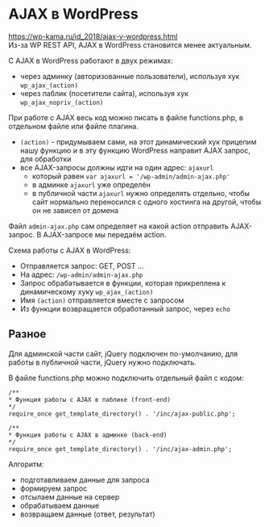 # AJAX в WordPress
https://wp-kama.ru/id_2018/ajax-v-wordpress.html  
Из-за WP REST API, AJAX в WordPress становится менее актуальным.

С AJAX в WordPress работают в двух режимах:
- через админку (авторизованные пользователи), используя хук `wp_ajax_(action)`
- через паблик (посетители сайта), используя хук `wp_ajax_nopriv_(action)`

При работе с AJAX весь код можно писать в файле functions.php, в отдельном файле или файле плагина.

- `(action)` - придумываем сами, на этот динамический хук прицепим нашу функцию и в эту функцию WordPress направит AJAX запрос, для обработки
- все AJAX-запросы должны идти на один адрес: `ajaxurl`
  - который равен `var ajaxurl = '/wp-admin/admin-ajax.php'`
  - в админке `ajaxurl` уже определён
  - в публичной части `ajaxurl` нужно определять отдельно, чтобы сайт нормально переносился с одного хостинга на другой, чтобы он не зависел от домена

Файл `admin-ajax.php` сам определяет на какой action отправить AJAX-запрос. В AJAX-запросе мы передаём action.

Схема работы с AJAX в WordPress:
- Отправляется запрос: GET, POST ...
- На адрес: `/wp-admin/admin-ajax.php`
- Запрос обрабатывается в функции, которая прикреплена к динамическому хуку `wp_ajax_(action)`
- Имя `(action)` отправляется вместе с запросом
- Из функции возвращается обработанный запрос, через `echo`

## Разное
Для админской части сайт, jQuery подключен по-умолчанию, для работы в публичной части, jQuery нужно подключать.

В файле functions.php можно подключить отдельный файл с кодом:

    /**
    * Функция работы с AJAX в паблике (front-end)
    */
    require_once get_template_directory() . '/inc/ajax-public.php';

    /**
    * Функция работы с AJAX в админке (back-end)
    */
    require_once get_template_directory() . '/inc/ajax-admin.php';

Алгоритм:
- подготавливаем данные для запроса
- формируем запрос
- отсылаем данные на сервер
- обрабатываем данные
- возвращаем данные (ответ, результат)
